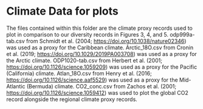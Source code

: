 # Climate Data for plots
The files contained within this folder are the climate proxy records used to plot in comparison to our diversity records in Figures 3, 4, and 5. 
odp999a-tab.csv from Schmidt et al. (2004; https://doi.org/10.1038/nature02346) was used as a proxy for the Caribbean climate. 
Arctic_18O.csv from Cronin et al. (2019; https://doi.org/10.1029/2019PA003708) was used as a proxy for the Arctic climate.
ODP1020-tab.csv from Herbert et al. (2001; https://doi.org/10.1126/science.1059209) was used as a proxy for the Pacific (California) climate.
Atlan_18O.csv from Henry et al. (2016; https://doi.org/10.1126/science.aaf5529) was used as a proxy for the Mid-Atlantic (Bermuda) climate.
CO2_conc.csv from Zachos et al. (2001; https://doi.org/10.1126/science.1059412) was used to plot the global CO2 record alongside the regional climate proxy records.
